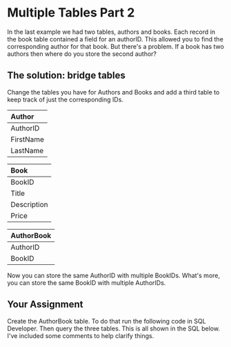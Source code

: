 # Multiple Tables Part 2

In the last example we had two tables, authors and books. Each record in the book table contained a field for an authorID. This allowed you to find the corresponding author for that book. But there's a problem. If a book has two authors then where do you store the second author?

## The solution: bridge tables

Change the tables you have for Authors and Books and add a third table to keep track of just the corresponding IDs.

| **Author** |
| :--- |
| AuthorID |
| FirstName |
| LastName |

| **Book** |
| :--- |
| BookID |
| Title |
| Description |
| Price |

| **AuthorBook** |
| :--- |
| AuthorID |
| BookID |

Now you can store the same AuthorID with multiple BookIDs. What's more, you can store the same BookID with multiple AuthorIDs.

## Your Assignment

Create the AuthorBook table. To do that run the following code in SQL Developer. Then query the three tables. This is all shown in the SQL below. I've included some comments to help clarify things.

